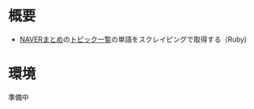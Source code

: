 # 概要
- [NAVERまとめ](https://matome.naver.jp/)の[トピック一覧](https://matome.naver.jp/keyword/)の単語をスクレイピングで取得する（Ruby)

# 環境
準備中
